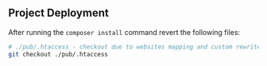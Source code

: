## Project Deployment ##

After running the `composer install` command revert the following files:

```bash
# ./pub/.htaccess - checkout due to websites mapping and custom rewrite rules
git checkout ./pub/.htaccess
```
